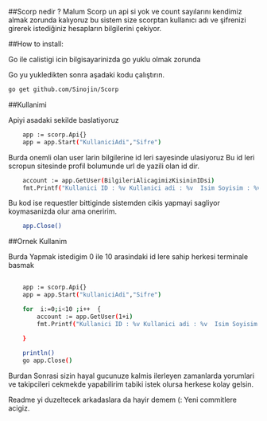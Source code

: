 ##Scorp nedir ?
Malum Scorp un api si yok ve count sayılarını kendimiz almak zorunda kalıyoruz bu sistem size scorptan kullanıcı adı ve şifrenizi girerek istediğiniz hesapların bilgilerini çekiyor.


##How to install:

Go ile calistigi icin bilgisayarinizda go yuklu olmak zorunda

Go yu yukledikten sonra aşadaki kodu çalıştırın.

```bash
go get github.com/Sinojin/Scorp

```


##Kullanimi 

Apiyi asadaki sekilde baslatiyoruz 

```bash
	app := scorp.Api{}
	app = app.Start("KullaniciAdi","Sifre")
```

Burda onemli olan user larin bilgilerine id leri sayesinde ulasiyoruz Bu id leri  scropun sitesinde profil bolumunde url de yazili olan id dir.


```bash
	account := app.GetUser(BilgileriAlicagimizKisininIDsi)
	fmt.Printf("Kullanici ID : %v Kullanici adi : %v  Isim Soyisim : %v %v  Begeni : %v ",account.User.Id,account.User.Username,account.User.FirstName,account.User.LastName,account.like_count)
```
	
	
Bu kod ise requestler bittiginde sistemden cikis yapmayi sagliyor koymasanizda olur ama oneririm.
	
	
```bash
	app.Close()
```

##Ornek Kullanim

Burda Yapmak istedigim 0 ile 10 arasindaki  id lere  sahip herkesi terminale basmak


```bash	
 	
	app := scorp.Api{}
	app = app.Start("kullaniciAdi","Sifre")

    for  i:=0;i<10 ;i++  {
		account := app.GetUser(1+i)
		fmt.Printf("Kullanici ID : %v Kullanici adi : %v  Isim Soyisim : %v %v  Begeni : %v ",account.User.Id,account.User.Username,account.User.FirstName,account.User.LastName,account.like_count)
	
	}

	println()
	go app.Close()

```
	
Burdan Sonrasi sizin hayal gucunuze kalmis ilerleyen zamanlarda yorumlari ve takipcileri cekmekde yapabilirim tabiki istek olursa herkese kolay gelsin.

Readme yi duzeltecek arkadaslara da hayir demem (: Yeni commitlere acigiz.




